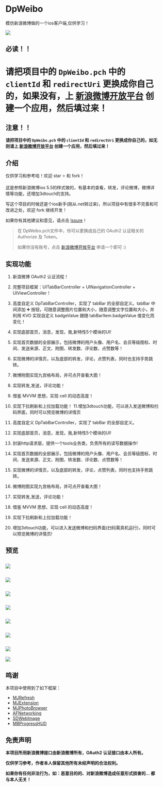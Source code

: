 # DpWeibo
模仿新浪微博做的一个ios客户端,仅供学习！

![](dpdemo09.gif)




## 必读！！
**请把项目中的 `DpWeibo.pch` 中的 `clientId` 和 `redirectUri` 更换成你自己的，如果没有，上 [新浪微博开放平台](http://open.weibo.com/) 创建一个应用，然后填过来！**
=======
## 注意！！
**请把项目中的 `DpWeibo.pch` 中的 `clientId` 和 `redirectUri` 更换成你自己的，如无则请上 [新浪微博开放平台](http://open.weibo.com/) 创建一个应用，然后填过来！**


## 介绍

仅供学习和参考哈！欢迎 star ⭐️ 和 fork！

这是参照新浪微博ios 5.5的样式做的，有基本的查看，转发，评论微博，微博详情等功能，还增加3dtouch的支持。

写这个项目的时候还是个ios新手(刚从.net转过来)，所以项目中有很多不完善和可改进之处，欢迎 fork 继续开发！

如果你有其他建议和意见，请点击 [Issure](https://github.com/zdpdsy/DpWeibo/issues/new)！


> 在 DpWeibo.pch文件中，你可以更换成自己的 OAuth2 认证相关的 Authorize 及 Token。
>
> 如果你没有账号，点击 [新浪微博开放平台](http://open.weibo.com/) 申请一个即可 :)



## 实现功能

1. 新浪微博 OAuth2 认证流程！
2. 完整项目框架：UITabBarController + UINavigationController + UIViewController！

3. 高度自定义 DpTabBarController，实现了 tabBar 的全部自定义。tabBar 中间添加 ➕ 按钮，可随意调整图片位置和大小，随意调整文字位置和大小，并利用 KVO 实现自定义 badgeValue 跟随 tabBarItem.badgeValue 值变化而变化！
4. 实现底部首页，消息，发现，我,新特性5个模块的UI!
5. 实现首页数据的全部展示，包括微博的用户头像、用户名、会员等级图标、时间、发送来源、正文、附图、转发数、评论数、点赞数等！
6. 实现微博的详情页，以及底部的转发，评论，点赞列表，同时也支持手势跳转。
7. 微博附图实现九宫格布局，并可点开查看大图！
8. 实现转发,发送，评论功能！
9. 借鉴 MVVM 思想，实现 cell 的动态高度！
10. 实现下拉刷新和上拉加载功能！
11.增加3dtouch功能，可以进入发送微博和扫码界面，同时可以预览微博的详情页
3. 高度自定义 DpTabBarController，实现了 tabBar 的全部自定义。
4. 实现底部首页，消息，发现，我,新特性5个模块的UI!
5. 封装http请求层，提供一个tools业务类，负责所有的读写数据操作!
6. 实现首页数据的全部展示，包括微博的用户头像、用户名、会员等级图标、时间、发送来源、正文、附图、转发数、评论数、点赞数等！
7. 实现微博的详情页，以及底部的转发，评论，点赞列表，同时也支持手势跳转。
8. 微博附图实现九宫格布局，并可点开查看大图！
9. 实现转发,发送，评论功能！
10. 借鉴 MVVM 思想，实现 cell 的动态高度！
11. 实现下拉刷新和上拉加载功能！
12. 增加3dtouch功能，可以进入发送微博和扫码界面(扫码需真机运行)，同时可以预览微博的详情页!




## 预览
![](dpdemo01.jpg)
---
![](dpdemo02.jpg)
---
![](dpdemo03.jpg)
---
![](dpdemo04.png)
---
![](dpdemo05.png)
---
![](dpdemo06.png)
---
![](dpdemo07.png)
---
![](dpdemo08.png)



## 鸣谢

本项目中使用到了如下框架：

* [MJRefresh](https://github.com/CoderMJLee/MJRefresh)
* [MJExtension](https://github.com/CoderMJLee/MJExtension)
* [MJPhotoBrowser](https://github.com/CoderMJLee)
* [AFNetworking](https://github.com/AFNetworking/AFNetworking)
* [SDWebImage](https://github.com/rs/SDWebImage)
* [MBProgressHUD](https://github.com/jdg/MBProgressHUD)




## 免责声明

**本项目所用新浪微博接口由新浪微博所有，OAuth2 认证接口由本人所有。**

**仅供学习参考，作者本人保留其他所有未经声明的合法权利。**

**如果你有任何非法行为，如：恶意目的的、对新浪微博造成任意形式损害的... 都与本人无关！**
